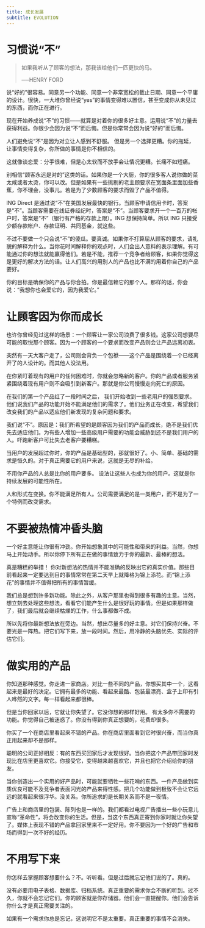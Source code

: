 ```yaml
---
title: 成长发展
subtitle: EVOLUTION
---
```



# 习惯说“不”

>  如果我听从了顾客的想法，那我该给他们一匹更快的马。
>
>  ──HENRY FORD

说“好的”很容易。同意另一个功能、同意一个非常宽松的截止日期、同意一个平庸的设计。很快，一大堆你曾经说“yes”的事情变得难以置信，甚至变成你从未见过的东西，而你正在进行。

现在开始养成说“不”的习惯——就算是对着你的很多好主意。运用说“不”的力量去获得利益。你很少会因为说“不”而后悔。但是你常常会因为说“好的”而后悔。

人们避免说“不”是因为对立让人感到不舒服。 但是另一个选择更糟。你的拖延，让事情变得复杂，你所做的事情是你不相信的。

这就像谈恋爱：分手很难，但是心太软而不放手会让情况更糟。长痛不如短痛。

别相信“顾客永远是对的”这类的话。如果你是一个大厨，你的很多客人说你做的菜太咸或者太烫，你可以改。但是如果有一些挑剔的老主顾要求在宽面条里面加些香蕉，你不理会，没事儿。若是为了少数顾客的要求而毁了产品不值得。

ING Direct 是通过说“不”在美国发展最快的银行。当顾客申请信用卡时，答案是“不”。当顾客需要在线证券经纪时，答案是“不”。当顾客要求开一个一百万的帐户时，答案是“不”（银行有严格的存款上限）。ING 想保持简单。所以 ING 只接受少额存款帐户、存款证明、共同基金，就这些。

不过不要做一个只会说“不”的傻瓜。要真诚。如果你不打算屈从顾客的要求，请礼貌的解释为什么。当你花时间解释你的观点时，人们会出人意料的表示理解。有可能通过你的想法就能赢得他们。若是不能，推荐一个竞争者给顾客，如果你觉得这是更好的解决方法的话。让人们高兴的用别人的产品也比不满的用着你自己的产品要好。

你的目标是确保你的产品与你合拍。你是最信赖它的那个人。那样的话，你会说：“我想你也会爱它的，因为我爱它。”


# 让顾客因为你而成长

也许你曾经见过这样的场景：一个顾客让一家公司浪费了很多钱。这家公司想要尽可能的取悦那个顾客。因为一个顾客的一个要求而改变产品则会让产品远离初衷。

突然有一天大客户走了，公司则会背负一个包袱——这个产品是围绕着一个已经离开了的人设计的。而其他人没法用。

在你紧盯着现有的用户的任何困难时，你就会忽略新的客户。你的产品或者服务紧紧围绕着现有用户则不会吸引到新客户。那就是你公司慢慢走向死亡的原因。

在我们的第一个产品红了一段时间之后， 我们开始收到一些老用户的强烈要求。他们说我们产品的功能开始不能满足他们的需求了。他们业务正在改变，希望我们改变我们的产品以适应他们新发现的复杂问题和要求。

我们说“不”。原因是：我们所希望的是顾客因为我们的产品而成长，绝不是我们优先去适应他们。为有些人增加一些高级用户需要的功能会威胁到还不是我们用户的人。吓跑新客户可比失去老客户要糟糕。

当用户的发展超过你时，你的产品是基础型的，那就很好了。小、简单、基础的需求是恒久的。对于真正需要它的用户来说，这就是无尽的补给。

不用你产品的人总是比你的用户要多。 设法让这些人也成为你的用户。这就是你持续发展的可能性所在。

人和形式在变换。你不能满足所有人。公司需要满足的是一类用户，而不是为了一个特例而改变需求。


# 不要被热情冲昏头脑

一个好主意能让你很有冲劲。你开始想象其中的可能性和带来的利益。当然，你想马上开始动手。所以你停下所有正在做的事情致力于你的最新、最棒的想法。

真是糟糕的举措！ 你对新想法的热情并不能准确的反映出它的真实价值。那些目前看起来一定要达到目的事情常常在第二天早上就降格为锦上添花。而“锦上添花”的事情并不值得把所有的事情暂缓。

我们总是想到许多新功能。除此之外，从客户那里也得到很多有趣的主意。当然，想立刻去处理这些想法，看看它们能产生什么是很好玩的事情。但是如果那样做了，我们最后就会继续枯燥的工作，什么事都做不成。

所以先将你最新想法放在旁边。当然，想出尽量多的好主意。对它们保持兴奋。不要光是一阵热。把它们写下来，放一段时间。然后，用冷静的头脑优先、实际的评估它们。


# 做实用的产品

你知道那种感觉。你走进一家商店。对比一些不同的产品，你想买其中一个，这看起来是最好的决定。它拥有最多的功能、看起来最酷、包装最漂亮、盒子上印有引人哗然的文字。每一样看起来都很棒。

但是当你回家以后，它就让你失望了。它没你想的那样好用。 有太多你不需要的功能。你觉得自己被迷惑了。你没有得到你真正想要的，花费却很多。

你买了一个在商店里看起来不错的产品。你在商店里面看到它时很兴奋，而当你真正用起来却不是那样。

聪明的公司正好相反：有的东西买回家后才发现很好。当你把这个产品带回家时发现比在店里更喜欢它。你接受它，变得越来越喜欢它，并且也把它介绍给你的朋友。

当你创造出一个实用的好产品时，可能就要牺牲一些花哨的东西。一件产品做到实质优良可能不及竞争者表面闪光的产品来得性感。把几个功能做到极致不会让它远远的就看起来很浮华。没关系。你所追求的是长期关系而不是一夜情。

广告上和商店里的包装、陈列也是一样的。我们都看过电视广告播出一些小玩意儿宣称“革命性”，将会改变你的生活。但是，当这个东西真正寄到你家时就让你失望了。媒体上表现不错的产品拿回家里来不一定好用。你不要因为一个好的广告和市场而得到一次不好的经历。


# 不用写下来

你怎样去掌握顾客想要什么？不。听听看。但是过后就忘记他们说的了。真的。

没有必要用电子表格、数据库、归档系统。真正重要的需求你会不断的听到。过不久，你就不会忘记它们。你的顾客就是你存储器。他们会一直提醒你。他们会告诉你什么才是真正需要关注的。

如果有一个需求你总是忘记，这说明它不是太重要。真正重要的事情不会消失。
